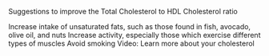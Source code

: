 ﻿Suggestions to improve the Total Cholesterol to HDL Cholesterol ratio

Increase intake of unsaturated fats, such as those found in fish, avocado, olive oil, and nuts
Increase activity, especially those which exercise different types of muscles
Avoid smoking
Video: Learn more about your cholesterol